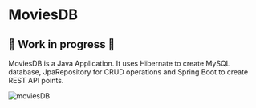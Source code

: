 # MoviesDB
## 🚧 Work in progress 🚧
MoviesDB is a Java Application. It uses Hibernate to create MySQL database, JpaRepository for CRUD operations and Spring Boot to create REST API points.

![moviesDB](https://user-images.githubusercontent.com/56349346/212474763-8615aa40-7e59-45fa-b065-51a1b6bf08e5.png)
